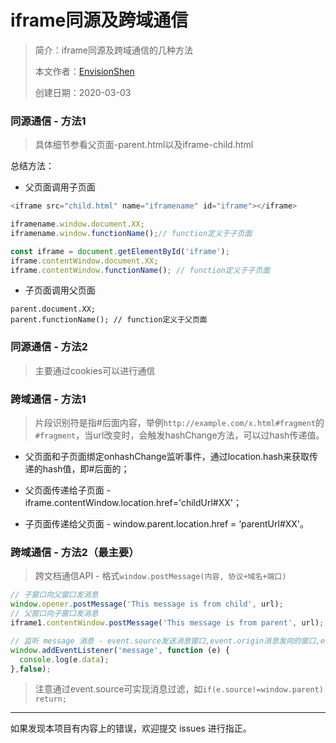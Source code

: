 # iframe同源及跨域通信

> 简介：iframe同源及跨域通信的几种方法
>
> 本文作者：[EnvisionShen](https://github.com/MrEnvision)
>
> 创建日期：2020-03-03



### 同源通信 - 方法1

> 具体细节参看父页面-parent.html以及iframe-child.html

总结方法：

- 父页面调用子页面

```javascript
<iframe src="child.html" name="iframename" id="iframe"></iframe>

iframename.window.document.XX;
iframename.window.functionName();// function定义于子页面

const iframe = document.getElementById('iframe');
iframe.contentWindow.document.XX;
iframe.contentWindow.functionName(); // function定义于子页面
```

- 子页面调用父页面

```
parent.document.XX;
parent.functionName(); // function定义于父页面
```

### 同源通信 - 方法2

> 主要通过cookies可以进行通信



### 跨域通信 - 方法1

> 片段识别符是指#后面内容，举例`http://example.com/x.html#fragment`的`#fragment`，当url改变时，会触发hashChange方法，可以过hash传递值。

- 父页面和子页面绑定onhashChange监听事件，通过location.hash来获取传递的hash值，即#后面的；

- 父页面传递给子页面 - iframe.contentWindow.location.href='childUrl#XX'；

- 子页面传递给父页面 - window.parent.location.href = ‘parentUrl#XX'。



### 跨域通信 - 方法2（最主要）

> 跨文档通信API - 格式`window.postMessage(内容, 协议+域名+端口)`

```javascript
// 子窗口向父窗口发消息
window.opener.postMessage('This message is from child', url);
// 父窗口向子窗口发消息
iframe1.contentWindow.postMessage('This message is from parent', url);

// 监听 message 消息 - event.source发送消息窗口,event.origin消息发向的窗口,event.data消息内容
window.addEventListener('message', function (e) {
  console.log(e.data);
},false);
```

> 注意通过event.source可实现消息过滤，如`if(e.source!=window.parent) return;`





------

如果发现本项目有内容上的错误，欢迎提交 issues 进行指正。